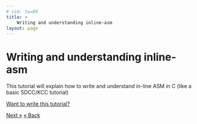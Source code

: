 ```yaml
---
# vim: tw=80
title: >
    Writing and understanding inline-asm
layout: page
---
```


# Writing and understanding inline-asm

This tutorial will explain how to write and understand in-line ASM in C (like a basic SDCC/KCC tutorial)

[Want to write this tutorial?](https://github.com/KnightOS/knightos.org)


<a href="packaging.html" class="pull-right btn btn-primary">Next »</a>
<a href="corelib.html" class="btn btn-primary">« Back</a>
